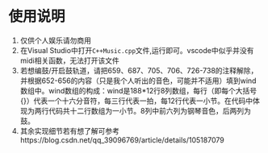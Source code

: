 # 使用说明

1. 仅供个人娱乐请勿商用
2. 在Visual Studio中打开`C++Music.cpp`文件,运行即可。vscode中似乎并没有midi相关函数，无法打开该文件
3. 若想编鼓/开启鼓轨道，请把659、687、705、706、726-738的注释解除，并根据652-656的内容（只是我个人听出的音色，可能并不适用）填到wind数组中。wind数组的构成：wind是188*12行8列数组，每行（即每个大括号{}）代表一个十六分音符，每三行代表一拍，每12行代表一小节。在代码中体现为两行代码共十二行数组为一小节。8列中前六列为钢琴音色，后两列为鼓。
4. 其余实现细节若有想了解可参考https://blog.csdn.net/qq_39096769/article/details/105187079
